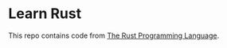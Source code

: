 # Learn Rust

This repo contains code from [The Rust Programming Language](https://doc.rust-lang.org/book/title-page.html).